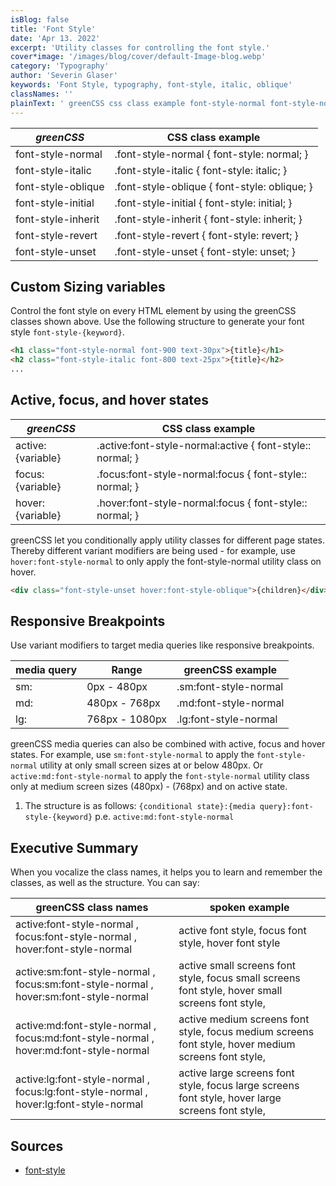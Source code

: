 ```yaml
---
isBlog: false
title: 'Font Style'
date: 'Apr 13. 2022'
excerpt: 'Utility classes for controlling the font style.'
cover*image: '/images/blog/cover/default-Image-blog.webp'
category: 'Typography'
author: 'Severin Glaser'
keywords: 'Font Style, typography, font-style, italic, oblique'
classNames: ''
plainText: ' greenCSS css class example font-style-normal font-style-normal font-style: normal; font-style-italic font-style-italic font-style: italic; font-style-oblique font-style-oblique font-style: oblique; font-style-initial font-style-initial font-style: initial; font-style-inherit font-style-inherit font-style: inherit; font-style-revert font-style-revert font-style: revert; font-style-unset font-style-unset font-style: unset; custom sizing variables control the font style on every html element by using the greenCSS classes shown above use the following structure to generate your font style `font-style keyword `  active focus and hover states greenCSS css class example active: variable active :font-style-normal:active font-style:: normal; focus: variable focus :font-style-normal:focus font-style:: normal; hover: variable hover :font-style-normal:focus font-style:: normal; greenCSS let you conditionally apply utility classes for different page states thereby different variant modifiers are being used for example use `hover:font-style-normal` to only apply the font-style-normal utility class on hover  responsive breakpoints use variant modifiers to target media queries like responsive breakpoints media query range greenCSS example sm: 0px 480px sm:font-style-normal md: 480px 768px md:font-style-normal lg: 768px 1080px lg:font-style-normal greenCSS media queries can also be combined with active focus and hover states for example use `sm:font-style-normal` to apply the `font-style-normal` utility at only small screen sizes at or below 480px or `active:md:font-style-normal` to apply the `font-style-normal` utility class only at medium screen sizes 480px 768px and on active state 1 the structure is as follows: ` conditional state : media query :font-style keyword ` p e `active:md:font-style-normal` executive summary when you vocalize the class names it helps you to learn and remember the classes as well as the structure you can say: greenCSS class names spoken example active:font-style-normal focus:font-style-normal hover:font-style-normal active font style focus font style hover font style active:sm:font-style-normal focus:sm:font-style-normal hover:sm:font-style-normal active small screens font style focus small screens font style hover small screens font style active:md:font-style-normal focus:md:font-style-normal hover:md:font-style-normal active medium screens font style focus medium screens font style hover medium screens font style active:lg:font-style-normal focus:lg:font-style-normal hover:lg:font-style-normal active large screens font style focus large screens font style hover large screens font style sources font-style https: developer mozilla org en-us docs web css font-style '
---
```


| _greenCSS_          | CSS class example                            |
| ------------------ | -------------------------------------------- |
| font-style-normal  | .font-style-normal { font-style: normal; }   |
| font-style-italic  | .font-style-italic { font-style: italic; }   |
| font-style-oblique | .font-style-oblique { font-style: oblique; } |
| font-style-initial | .font-style-initial { font-style: initial; } |
| font-style-inherit | .font-style-inherit { font-style: inherit; } |
| font-style-revert  | .font-style-revert { font-style: revert; }   |
| font-style-unset   | .font-style-unset { font-style: unset; }     |

## Custom Sizing variables

Control the font style on every HTML element by using the greenCSS classes shown above. Use the following structure to generate your font style `font-style-{keyword}`.

```html
<h1 class="font-style-normal font-900 text-30px">{title}</h1>
<h2 class="font-style-italic font-800 text-25px">{title}</h2>
...
```

## Active, focus, and hover states

| _greenCSS_         | CSS class example                                          |
| ----------------- | ---------------------------------------------------------- |
| active:{variable} | .active\:font-style-normal:active { font-style:: normal; } |
| focus:{variable}  | .focus\:font-style-normal:focus { font-style:: normal; }   |
| hover:{variable}  | .hover\:font-style-normal:focus { font-style:: normal; }   |

greenCSS let you conditionally apply utility classes for different page states. Thereby different variant modifiers are being used - for example, use `hover:font-style-normal` to only apply the font-style-normal utility class on hover.

```html
<div class="font-style-unset hover:font-style-oblique">{children}</div>
```

## Responsive Breakpoints

Use variant modifiers to target media queries like responsive breakpoints.

| media query | Range          | greenCSS example       |
| ----------- | -------------- | --------------------- |
| sm:         | 0px - 480px    | .sm:font-style-normal |
| md:         | 480px - 768px  | .md:font-style-normal |
| lg:         | 768px - 1080px | .lg:font-style-normal |

greenCSS media queries can also be combined with active, focus and hover states. For example, use `sm:font-style-normal` to apply the `font-style-normal` utility at only small screen sizes at or below 480px. Or `active:md:font-style-normal` to apply the `font-style-normal` utility class only at medium screen sizes (480px) - (768px) and on active state.

1. The structure is as follows: `{conditional state}:{media query}:font-style-{keyword}` p.e. `active:md:font-style-normal`

## Executive Summary

When you vocalize the class names, it helps you to learn and remember the classes, as well as the structure. You can say:

| greenCSS class names                                                                   | spoken example                                                                                      |
| ------------------------------------------------------------------------------------- | --------------------------------------------------------------------------------------------------- |
| active:font-style-normal , focus:font-style-normal , hover:font-style-normal          | active font style, focus font style, hover font style                                               |
| active:sm:font-style-normal , focus:sm:font-style-normal , hover:sm:font-style-normal | active small screens font style, focus small screens font style, hover small screens font style,    |
| active:md:font-style-normal , focus:md:font-style-normal , hover:md:font-style-normal | active medium screens font style, focus medium screens font style, hover medium screens font style, |
| active:lg:font-style-normal , focus:lg:font-style-normal , hover:lg:font-style-normal | active large screens font style, focus large screens font style, hover large screens font style,    |

## Sources

- [font-style](https://developer.mozilla.org/en-US/docs/Web/CSS/font-style)

